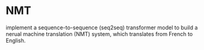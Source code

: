 # NMT
implement a sequence-to-sequence (seq2seq) transformer model to build a nerual machine translation (NMT) system, which translates from French to English.

